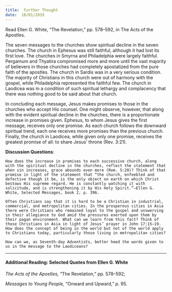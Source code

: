 ```yaml
---
title:  Further Thought
date:  18/01/2019
---
```


Read Ellen G. White, “The Revelation,” pp. 578–592, in The Acts of the Apostles.

The seven messages to the churches show spiritual decline in the seven churches. The church in Ephesus was still faithful, although it had lost its first love. The churches in Smyrna and Philadelphia were largely faithful. Pergamum and Thyatira compromised more and more until the vast majority of believers in those churches had completely apostatized from the pure faith of the apostles. The church in Sardis was in a very serious condition. The majority of Christians in this church were out of harmony with the gospel, while Philadelphia represented the faithful few. The church in Laodicea was in a condition of such spiritual lethargy and complacency that there was nothing good to be said about that church.

In concluding each message, Jesus makes promises to those in the churches who accept His counsel. One might observe, however, that along with the evident spiritual decline in the churches, there is a proportionate increase in promises given. Ephesus, to whom Jesus gives the first message, receives only one promise. As each church follows the downward spiritual trend, each one receives more promises than the previous church. Finally, the church in Laodicea, while given only one promise, receives the greatest promise of all: to share Jesus’ throne (Rev. 3:21).

**Discussion Questions**:

`How does the increase in promises to each successive church, along with the spiritual decline in the churches, reflect the statement that when sin increases, grace abounds even more (Rom. 5:20)? Think of that promise in light of the statement that “the church, enfeebled and defective though it be, is the only object on earth on which Christ bestows His supreme regard. He is constantly watching it with solicitude, and is strengthening it by His Holy Spirit.”—Ellen G. White, Selected Messages, book 2, p. 396.`

`Often Christians say that it is hard to be a Christian in industrial, commercial, and metropolitan cities. In the prosperous cities in Asia there were Christians who remained loyal to the gospel and unswerving in their allegiance to God amid the pressures exerted upon them by their pagan environment. What can we learn from this fact? Think of those Christians in Asia in light of Jesus’ prayer in John 17:15–19. How does the concept of being in the world but not of the world apply to Christians today, particularly those living in metropolitan cities?`

`How can we, as Seventh-day Adventists, better heed the words given to us in the message to the Laodiceans?`

---

#### Additional Reading: Selected Quotes from Ellen G. White

_The Acts of the Apostles,_ “The Revelation,” pp. 578–592;

_Messages to Young People,_ “Onward and Upward,” p. 95.